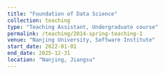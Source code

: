 ```yaml
---
title: "Foundation of Data Science"
collection: teaching
type: "Teaching Assistant, Undergraduate course"
permalink: /teaching/2014-spring-teaching-1
venue: "Nanjing University, Software Institute"
start_date: 2022-01-01
end_date: 2025-12-31
location: "Nanjing, Jiangsu"
---
```


<!-- This is a description of a teaching experience. You can use markdown like any other post. -->

